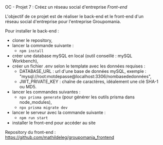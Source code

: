OC - Projet 7 : Créez un réseau social d'entreprise
_Front-end_

L'objectif de ce projet est de réaliser le back-end et le front-end d'un réseau social d'entreprise pour l'entreprise Groupomania.

Pour installer le back-end :
- cloner le repository,
- lancer la commande suivante :
    - ```npm install```
- créer une database mySQL en local (outil conseillé : mySQL Workbench),
- créer un fichier .env selon le template avec les données requises :
    - DATABASE_URL : url d'une base de données mySQL, exemple : "mysql://root:motdepasse@localhost:3306/nombasededonnées",
    - JWT_PRIVATE_KEY : chaîne de caractères, idéalement une clé SHA-1 ou MD5.
- lancer les commandes suivantes :
    - ```npx prisma generate```
(pour générer les outils prisma dans node_modules),
    - ```npx prisma migrate dev```
- lancer le serveur avec la commande suivante :
    - ```npm run start```
- installer le front-end pour accéder au site

Repository du front-end :
https://github.com/mathildeleg/groupomania_frontend
